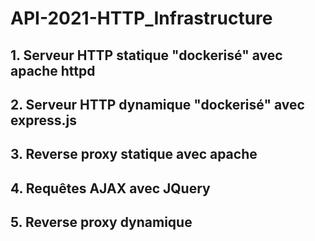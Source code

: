 # API-2021-HTTP_Infrastructure

## 1. Serveur HTTP statique "dockerisé" avec apache httpd

## 2. Serveur HTTP dynamique "dockerisé" avec express.js

## 3. Reverse proxy statique avec apache

## 4. Requêtes AJAX avec JQuery

## 5. Reverse proxy dynamique